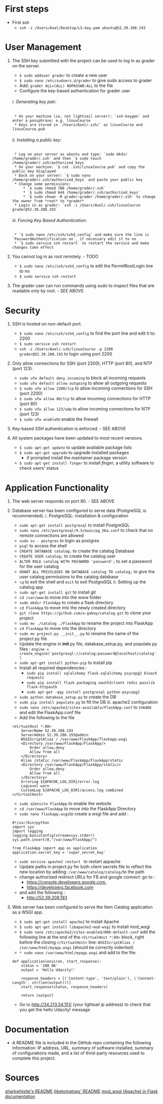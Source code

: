 # First steps
* First ssh
    - `ssh -i /Users/Axel/Desktop/LS-key.pem ubuntu@52.39.208.193`

# User Management
1. The SSH key submitted with the project can be used to log in as grader on the server.
    * `$ sudo adduser grader` to create a new user
    * `$ sudo nano /etc/sudoers.d/grader` to give sudo access to grader
    * Add: `grader ALL=(ALL) NOPASSWD:ALL` to the file
    * Configure the key-based authentication for grader user

    ###### i. Generating key pair:

        * On your machine (ie, not lightsail server): `ssh-keygen` and enter a passphrase: e.g. linuxCourse
        * Keys are stored in `/Users/Axel/.ssh/` as linuxCourse and linuxCourse.pub


    ###### ii. Installing a public key:

        * Log on your server as ubuntu and type: `sudo mkdir /home/grader/.ssh` and then `$ sudo touch /home/grader/.ssh/authorized_keys`
        * On your machine: `$ cat .ssh/linuxCourse.pub` and copy the public key displayed
        * Back on your server: `$ sudo nano /home/grader/.ssh/authorized_keys` and paste your public key
        * Change some permissions:
            * `$ sudo chmod 700 /home/grader/.ssh`
            * `$ sudo chmod 644 /home/grader/.ssh/authorized_keys`
            * `$ sudo chown -R grader:grader /home/grader/.ssh` to change the owner from *root* to *grader*
        * Login in as grader: `ssh -i /Users/Axel/.ssh/linuxCourse grader@52.39.208.193`

    ###### iii. Forcing Key Based Authentication:
        * `$ sudo nano /etc/ssh/sshd_config` and make sure the line is `PasswordAuthentification no`, if necessary edit it to no
        * `$ sudo service ssh restart` to restart the service and make changes take effect

2. You cannot log in as root remotely. - TODO
    * `$ sudo nano /etc/ssh/sshd_config` to edit the PermitRootLogin line to no
    * `$ sudo service ssh restart`

3. The grader user can run commands using sudo to inspect files that are readable only by root. - SEE ABOVE


# Security
1. SSH is hosted on non-default port.
    * `$ sudo nano /etc/ssh/sshd_config` to find the port line and edit it to: 2200
    * `$ sudo service ssh restart`
    * `ssh -i /Users/Axel/.ssh/linuxCourse -p 2200 grader@52.39.208.193` to login using port 2200

2. Only allow connections for SSH (port 2200), HTTP (port 80), and NTP (port 123).
    * `sudo ufw default deny incoming` to block all incoming requests
    * `sudo ufw default allow outgoing` to allow all outgoing requests
    * `$ sudo ufw allow 2200/tcp` to allow incoming connections for SSH (port 2200)
    * `$ sudo ufw allow 80/tcp` to allow incoming connections for HTTP (port 80)
    * `$ sudo ufw allow 123/udp` to allow incoming connections for NTP (port 123)
    * `$ sudo ufw enable`to enable the firewall

3. Key-based SSH authentication is enforced. - SEE ABOVE

4. All system packages have been updated to most recent versions.
    * `$ sudo apt-get update` to update available package lists
    * `$ sudo apt-get upgrade` to upgrade installed packages
        * if prompted install the maintainer package version
    * `$ sudo apt-get install finger` to install *finger*, a utility software to check users' status


# Application Functionality
1. The web server responds on port 80. - SEE ABOVE

2. Database server has been configured to serve data (PostgreSQL is recommended).
i. PostgreSQL: installation & configuration
    * `sudo apt-get install postgresql` to install PostgreSQL
    * `sudo nano /etc/postgresql/9.5/main/pg_hba.conf` to check that no remote connections are allowed
    * `sudo su - postgres` to login as postgres
    * `psql` to access the shell
    * `CREATE DATABASE catalog;` to create the catalog Database
    * `CREATE USER catalog;` to create the catalog user
    * `ALTER ROLE catalog WITH PASSWORD 'password';` to set a password for the user catalog
    * `GRANT ALL PRIVILEGES ON DATABASE catalog TO catalog;` to give the user catalog permissions to the catalog database
    * `\q` to exit the shell and `exit` to exit PostgreSQL
ii. Setting up the catalog app
    * `sudo apt-get install git` to install git
    * `cd /var/www` to move into the www folder
    * `sudo mkdir FlaskApp` to create a flask directory
    * `cd FlaskApp` to move into the newly created directory
    * `git clone https://github.com/a-gabay/catalog.git` to clone your project
    * `sudo mv ./catalog ./FlaskApp` to rename the project into FlaskApp
    * `cd FlaskApp` to move into the directory
    * `sudo mv project.py __init__.py` to rename the name of the project.py file
    * Update the engine in __init__.py file, database_setup.py, and populate.py files : `engine = create_engine('postgresql://catalog:password@localhost/catalog')`
    * `sudo apt-get install python-pip` to install pip
    * Install all required dependencies :
        * `sudo pip install sqlalchemy flask-sqlalchemy psycopg2 bleach requests`
        * `sudo pip install flask packaging oauth2client redis passlib flask-httpauth`
        * `sudo apt-get -qqy install postgresql python-psycopg2`
    * `sudo python database_setup.py` to create the DB
    * `sudo pip install populate.py` to fill the DB
iii. apache2 configuration
    * `sudo nano /etc/apache2/sites-available/FlaskApp.conf` to create and edit the FlaskApp.conf file
    * Add the following to the file
    ```
	<VirtualHost *:80>
		ServerName 52.39.208.193
		ServerAdmin 52.39.208.193@admin
		WSGIScriptAlias / /var/www/FlaskApp/flaskapp.wsgi
		<Directory /var/www/FlaskApp/FlaskApp/>
			Order allow,deny
			Allow from all
		</Directory>
		Alias /static /var/www/FlaskApp/FlaskApp/static
		<Directory /var/www/FlaskApp/FlaskApp/static/>
			Order allow,deny
			Allow from all
		</Directory>
		ErrorLog ${APACHE_LOG_DIR}/error.log
		LogLevel warn
		CustomLog ${APACHE_LOG_DIR}/access.log combined
	</VirtualHost>
	```
    * `sudo a2ensite FlaskApp` to enable the website
    * `cd /var/www/FlaskApp` to move into the FlaskApp Directory
    * `sudo nano flaskapp.wsgi`to create a wsgi file and add :
    ```
	#!/usr/bin/python
	import sys
	import logging
	logging.basicConfig(stream=sys.stderr)
	sys.path.insert(0,"/var/www/FlaskApp/")

	from FlaskApp import app as application
	application.secret_key = 'super_secret_key'
	```
    * `sudo service apache2 restart ` to restart appache
    * Update paths in project.py for both client secrets file to reflect the new location by adding: `/var/www/catalog/catalog/`to the path
    * change authorized redirect URLs for FB and google connect:
    go to :
        * https://console.developers.google.com,
        * https://developers.facebook.com
    * and add the following :
        * http://52.39.208.193


3. Web server has been configured to serve the Item Catalog application as a WSGI app.
    * `$ sudo apt-get install apache2` to install Apache
    * `$ sudo apt-get install libapache2-mod-wsgi` to install mod_wsgi
    * `$ sudo nano /etc/apache2/sites-enabled/000-default.conf` add the following line at the end of the `<VirtualHost *:80>` block, right before the closing `</VirtualHost>` line: `WSGIScriptAlias / /var/www/html/myapp.wsgi` (should be correctly indented)
    * `* sudo nano /var/www/html/myapp.wsgi` and add to the file:
    ```
    def application(environ, start_response):
        status = '200 OK'
        output = 'Hello Udacity!'

        response_headers = [('Content-type', 'text/plain'), ('Content-Length', str(len(output)))]
        start_response(status, response_headers)

        return [output]
    ```
    * Go to http://34.213.54.151/ (your lightsail ip address) to check that you get the hello Udacity! message
# Documentation
- A README file is included in the GitHub repo containing the following information: IP address, URL, summary of software installed, summary of configurations made, and a list of third-party resources used to complete this project.

# Sources
[sharkwhistle's README](https://raw.githubusercontent.com/sharkwhistle/Udacity-FSND-Linux-Server-Configuration-/master/README.md)
[iliketomatoes' README](https://github.com/iliketomatoes/linux_server_configuration/blob/master/README.md)
[mod_wsgi (Apache) in Flask documentation](http://flask.pocoo.org/docs/0.12/deploying/mod_wsgi/)
